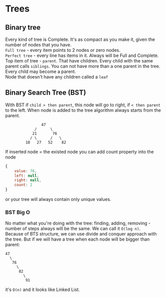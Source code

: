 # Trees

## Binary tree
Every kind of tree is Complete. It's as compact as you make it, given the number of nodes that you have. <br>
`Full tree` - every item points to 2 nodes or zero nodes. <br>
`Perfect tree` - every line has items in it. Always will be Full and Complete. <br>
Top item of tree - `parent`. That have children. Every child with the same parent calls `siblings`. You can not have 
more than a one parent in the tree. Every child may become a parent. </br>
Node that doesn't have any children called a `leaf`

## Binary Search Tree (BST)
With BST if `child > then parent`, this node will go to right, if `< then parent` to the left. When node is added to 
the tree algorithm always starts from the parent.
```
                47
             /      \
            21       76
           / \      /   \
         18   27   52    82
```
If inserted node = the existed node you can add count property into the node
```js
{
    value: 76, 
    left: null,
    right: null,
    count: 2
}
```
or your tree will always contain only unique values.
### BST Big O
No matter what you're doing with the tree: finding, adding, removing - number of steps always will be the same. We 
can call it `O(log n)`. </br>
Because of BTS structure, we can use divide and conquer approach with the tree. But if we will have a tree when each 
node will be bigger than parent:
```
47
  \
   76
     \
      82
        \
         91
```
it's `O(n)` and it looks like Linked List.


